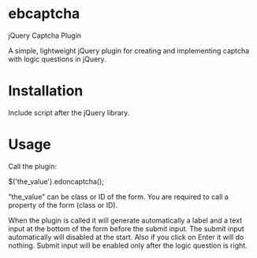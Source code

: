 ebcaptcha
===========

jQuery Captcha Plugin

A simple, lightweight jQuery plugin for creating and implementing captcha with logic questions in jQuery.



Installation
============

Include script after the jQuery library.
<script type="text/javascript" src="jquery.ebcaptcha.js"></script>


Usage
=====
Call the plugin:

$('the_value').edoncaptcha();

"the_value" can be class or ID of the form. You are required to call a property of the form (class or ID).

When the plugin is called it will generate automatically a label and a text input at the bottom of the form before the submit input. 
The submit input automatically will disabled at the start. Also if you click on Enter it will do nothing.
Submit input will be enabled only after the logic question is right.

